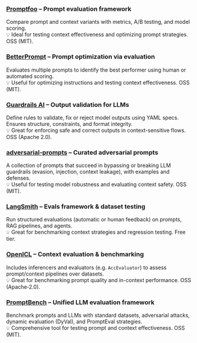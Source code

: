 

### [Promptfoo](https://github.com/promptfoo/promptfoo) – Prompt evaluation framework  
Compare prompt and context variants with metrics, A/B testing, and model scoring.  
💡 Ideal for testing context effectiveness and optimizing prompt strategies. OSS (MIT).


### [BetterPrompt](https://github.com/stjordanis/betterprompt) – Prompt optimization via evaluation  
Evaluates multiple prompts to identify the best performer using human or automated scoring.  
💡 Useful for optimizing instructions and testing context effectiveness. OSS (MIT).


### [Guardrails AI](https://github.com/guardrails-ai/guardrails) – Output validation for LLMs  
Define rules to validate, fix or reject model outputs using YAML specs. Ensures structure, constraints, and format integrity.  
💡 Great for enforcing safe and correct outputs in context-sensitive flows. OSS (Apache 2.0).


### [adversarial‑prompts](https://github.com/hwchase17/adversarial-prompts) – Curated adversarial prompts  
A collection of prompts that succeed in bypassing or breaking LLM guardrails (evasion, injection, context leakage), with examples and defenses.  
💡 Useful for testing model robustness and evaluating context safety. OSS (MIT).


### [LangSmith](https://docs.smith.langchain.com/evaluation) – Evals framework & dataset testing  
Run structured evaluations (automatic or human feedback) on prompts, RAG pipelines, and agents.  
💡 Great for benchmarking context strategies and regression testing. Free tier.


### [OpenICL](https://github.com/Shark-NLP/OpenICL) – Context evaluation & benchmarking  
Includes inferencers and evaluators (e.g. `AccEvaluator`) to assess prompt/context pipelines over datasets.  
💡 Great for benchmarking prompt quality and in-context performance. OSS (Apache‑2.0).


### [PromptBench](https://github.com/microsoft/promptbench) – Unified LLM evaluation framework  
Benchmark prompts and LLMs with standard datasets, adversarial attacks, dynamic evaluation (DyVal), and PromptEval strategies.  
💡 Comprehensive tool for testing prompt and context effectiveness. OSS (MIT).
